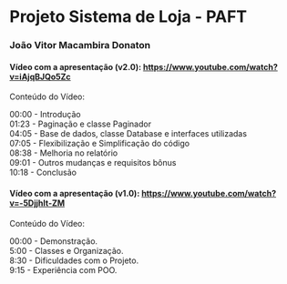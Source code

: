 # Projeto Sistema de Loja - PAFT
### João Vitor Macambira Donaton

#### Vídeo com a apresentação (v2.0): https://www.youtube.com/watch?v=iAjqBJQo5Zc

Conteúdo do Vídeo:

00:00 - Introdução <br>
01:23 - Paginação e classe Paginador <br>
04:05 - Base de dados, classe Database e interfaces utilizadas <br>
07:05 - Flexibilização e Simplificação do código <br>
08:38 - Melhoria no relatório <br>
09:01 - Outros mudanças e requisitos bônus <br>
10:18 - Conclusão <br>

#### Vídeo com a apresentação (v1.0): https://www.youtube.com/watch?v=-5Djjhlt-ZM

Conteúdo do Vídeo:

00:00 - Demonstração. <br>
5:00 - Classes e Organização. <br>
8:30 - Dificuldades com o Projeto. <br>
9:15 - Experiência com POO. <br>

